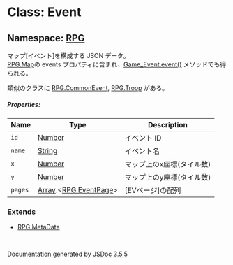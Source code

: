# Class: Event

## Namespace: [RPG](RPG.md)

マップ[イベント]を構成する JSON データ。<br />
[RPG.Map](RPG.Map.md)の events プロパティに含まれ、[Game_Event.event()](Game_Event.md#event---rpgevent) メソッドでも得られる。

類似のクラスに [RPG.CommonEvent](RPG.CommonEvent.md), [RPG.Troop](RPG.Troop.md) がある。

##### Properties:

| Name | Type | Description |
| --- | --- | --- |
| `id` | [Number](Number.md) | イベント ID |
| `name` | [String](String.md) | イベント名 |
| `x` | [Number](Number.md) | マップ上のx座標(タイル数) |
| `y` | [Number](Number.md) | マップ上のy座標(タイル数) |
| `pages` | [Array](Array.md).<[RPG.EventPage](RPG.EventPage.md)> | [EVページ]の配列 |


### Extends

* [RPG.MetaData](RPG.MetaData.md)

 <br>

  Documentation generated by [JSDoc 3.5.5](https://github.com/jsdoc3/jsdoc)
